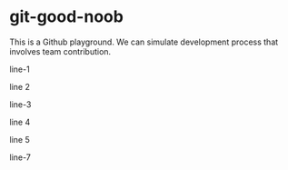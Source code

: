 # git-good-noob

This is a Github playground. We can simulate development process that involves team contribution.

line-1

line 2

line-3

line 4

line 5

line-7

